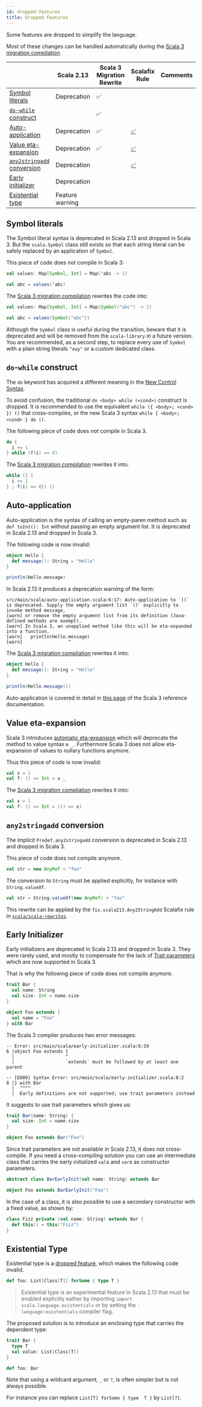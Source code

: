 ```yaml
---
id: dropped-features
title: Dropped Features
---
```


Some features are dropped to simplify the language.

Most of these changes can be handled automatically during the [Scala 3 migration compilation](../tooling/scala-3-migration-mode.md).

||Scala 2.13|Scala 3 Migration Rewrite|Scalafix Rule|Comments|
|--- |--- |--- |--- |--- |
|[Symbol literals](dropped-features.md#symbol-literals)|Deprecation|✅|||
|[`do`-`while` construct](dropped-features.md#do-while-construct)||✅|||
|[Auto-application](dropped-features.md#auto-application)|Deprecation|✅|[✅](https://github.com/scala/scala-rewrites/blob/main/rewrites/src/main/scala/fix/scala213/ExplicitNonNullaryApply.scala)||
|[Value eta-expansion](dropped-features.md#value-eta-expansion)|Deprecation|✅|[✅](https://github.com/scala/scala-rewrites/blob/main/rewrites/src/main/scala/fix/scala213/ExplicitNullaryEtaExpansion.scala)||
|[`any2stringadd` conversion](dropped-features.md#any2stringadd-conversion)|Deprecation||[✅](https://github.com/scala/scala-rewrites/blob/main/rewrites/src/main/scala/fix/scala213/Any2StringAdd.scala)||
|[Early initializer](dropped-features.md#early-initializer)|Deprecation||||
|[Existential type](dropped-features.md#existential-type)|Feature warning||||

## Symbol literals

The Symbol literal syntax is deprecated in Scala 2.13 and dropped in Scala 3.
But the `scala.Symbol` class still exists so that each string literal can be safely replaced by an application of `Symbol`.

This piece of code does not compile in Scala 3:

```scala
val values: Map[Symbol, Int] = Map('abc -> 1)

val abc = values('abc)
```

The [Scala 3 migration compilation](../tooling/scala-3-migration-mode.md) rewrites the code into:

```scala
val values: Map[Symbol, Int] = Map(Symbol("abc") -> 1)

val abc = values(Symbol("abc"))
```

Although the `Symbol` class is useful during the transition, beware that it is deprecated and will be removed from the `scala-library` in a future version.
You are recommended, as a second step, to replace every use of `Symbol` with a plain string literals `"xwy"` or a custom dedicated class.

## `do`-`while` construct

The `do` keyword has acquired a different meaning in the [New Control Syntax](https://dotty.epfl.ch/docs/reference/other-new-features/control-syntax).

To avoid confusion, the traditional `do <body> while (<cond>)` construct is dropped.
It is recommended to use the equivalent `while ({ <body>; <cond> }) ()` that cross-compiles, or the new Scala 3 syntax `while { <body>; <cond> } do ()`.

The following piece of code does not compile in Scala 3.

```scala
do {
  i += 1
} while (f(i) == 0)
```

The [Scala 3 migration compilation](../tooling/scala-3-migration-mode.md) rewrites it into. 

```scala
while ({ {
  i += 1
} ; f(i) == 0}) ()
```

## Auto-application

Auto-application is the syntax of calling an empty-paren method such as `def toInt(): Int` without passing an empty argument list.
It is deprecated in Scala 2.13 and dropped in Scala 3.

The following code is now invalid:

```scala
object Hello {
  def message(): String = "Hello"
}

println(Hello.message)
```

In Scala 2.13 it produces a deprecation warning of the form:

```
src/main/scala/auto-application.scala:6:17: Auto-application to `()` is deprecated. Supply the empty argument list `()` explicitly to invoke method message,
[warn] or remove the empty argument list from its definition (Java-defined methods are exempt).
[warn] In Scala 3, an unapplied method like this will be eta-expanded into a function.
[warn]   println(Hello.message)
[warn]                 ^
```

The [Scala 3 migration compilation](../tooling/scala-3-migration-mode.md) rewrites it into:

```scala
object Hello {
  def message(): String = "Hello"
}

println(Hello.message())
```

Auto-application is covered in detail in [this page](https://dotty.epfl.ch/docs/reference/dropped-features/auto-apply.html) of the Scala 3 reference documentation.


## Value eta-expansion

Scala 3 introduces [automatic eta-expansion](https://dotty.epfl.ch/docs/reference/changed-features/eta-expansion-spec.html) which will deprecate the method to value syntax `m _`.
Furthermore Scala 3 does not allow eta-expansion of values to nullary functions anymore.

Thus this piece of code is now invalid:

```scala
val x = 1
val f: () => Int = x _
```

The [Scala 3 migration compilation](../tooling/scala-3-migration-mode.md) rewrites it into:

```scala
val x = 1
val f: () => Int = (() => x)
```

## `any2stringadd` conversion

The implicit `Predef.any2stringadd` conversion is deprecated in Scala 2.13 and dropped in Scala 3.

This piece of code does not compile anymore.

```scala
val str = new AnyRef + "foo"
```

The conversion to `String` must be applied explicitly, for instance with `String.valueOf`.

```scala
val str = String.valueOf(new AnyRef) + "foo"
```

This rewrite can be applied by the `fix.scala213.Any2StringAdd` Scalafix rule in [`scala/scala-rewrites`](https://index.scala-lang.org/scala/scala-rewrites/scala-rewrites/0.1.2?target=_2.13).

## Early Initializer

Early initializers are deprecated in Scala 2.13 and dropped in Scala 3.
They were rarely used, and mostly to compensate for the lack of [Trait parameters](https://dotty.epfl.ch/docs/reference/other-new-features/trait-parameters.html) which are now supported in Scala 3.

That is why the following piece of code does not compile anymore.

```scala
trait Bar {
  val name: String
  val size: Int = name.size
}

object Foo extends {
  val name = "Foo"
} with Bar
```

The Scala 3 compiler produces two error messages:

```
-- Error: src/main/scala/early-initializer.scala:6:19 
6 |object Foo extends {
  |                   ^
  |                   `extends` must be followed by at least one parent
```

```
-- [E009] Syntax Error: src/main/scala/early-initializer.scala:8:2 
8 |} with Bar
  |  ^^^^
  |  Early definitions are not supported; use trait parameters instead
```

It suggests to use trait parameters which gives us:

```scala
trait Bar(name: String) {
  val size: Int = name.size
}

object Foo extends Bar("Foo")
```

Since trait parameters are not available in Scala 2.13, it does not cross-compile.
If you need a cross-compiling solution you can use an intermediate class that carries the early initialized `val`s and `var`s as constructor parameters.

```scala
abstract class BarEarlyInit(val name: String) extends Bar

object Foo extends BarEarlyInit("Foo")
```

In the case of a class, it is also possible to use a secondary constructor with a fixed value, as shown by:

```scala
class Fizz private (val name: String) extends Bar {
  def this() = this("Fizz")
}
```

## Existential Type

Existential type is a [dropped feature](https://dotty.epfl.ch/docs/reference/dropped-features/existential-types.html), which makes the following code invalid.

```scala
def foo: List[Class[T]] forSome { type T }
```

> Existential type is an experimental feature in Scala 2.13 that must be enabled explicitly eather by importing `import scala.language.existentials` or by setting the `-language:existentials` compiler flag.

The proposed solution is to introduce an enclosing type that carries the dependent type:

```scala
trait Bar {
  type T
  val value: List[Class[T]]
}

def foo: Bar
```

Note that using a wildcard argument, `_` or `?`, is often simpler but is not always possible.

For instance you can replace `List[T] forSome { type  T }` by `List[?]`.
